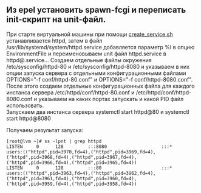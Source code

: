 ## Из epel установить spawn-fcgi и переписать init-скрипт на unit-файл.

При старте виртуальной машины при помощи [create_service.sh](create_service.sh) устанавливается httpd,
затем в файл /usr/lib/systemd/system/httpd.service добавляется параметр %I в опцию EnvironmentFile
и переименовываем unit файл httpd.service в httpd@.service...
Создаем отдельные файлы окружения /etc/sysconfig/httpd-80 и /etc/sysconfig/httpd-8080 и указываем
в них опции запуска сервера с отдельными конфигурационными файлами OPTIONS="-f conf/httpd-80.conf" и OPTIONS="-f conf/httpd-8080.conf".  
После этого создаем отдельные конфигурационных файла для каждого инстанса сервера 
/etc/httpd/conf/httpd-80.conf и /etc/httpd/conf/httpd-8080.conf и указываем на каких портах запускать и какой PID файл использовать.   
Запускаем два инстанса сервера systemctl start httpd@80 и systemctl start httpd@8080  

Получаем результат запуска:  
```console
[root@lvm ~]# ss -lpnt | grep httpd
LISTEN     0      128         :::8080                    :::*                   users:(("httpd",pid=3970,fd=4),("httpd",pid=3969,fd=4),("httpd",pid=3968,fd=4),("httpd",pid=3967,fd=4),("httpd",pid=3966,fd=4),("httpd",pid=3965,fd=4))
LISTEN     0      128         :::80                      :::*                   users:(("httpd",pid=3963,fd=4),("httpd",pid=3962,fd=4),("httpd",pid=3961,fd=4),("httpd",pid=3960,fd=4),("httpd",pid=3959,fd=4),("httpd",pid=3958,fd=4))
```
